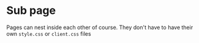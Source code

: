 # Sub page

Pages can nest inside each other of course. They don't have to have their own `style.css` or `client.css` files
